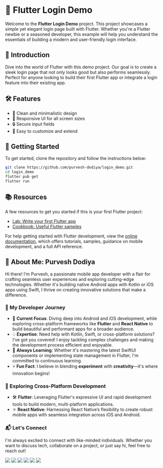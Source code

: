 # 🦄 Flutter Login Demo

Welcome to the **Flutter Login Demo** project. This project showcases a simple yet elegant login page built with Flutter. Whether you're a Flutter newbie or a seasoned developer, this example will help you understand the essentials of building a modern and user-friendly login interface.

## 🚀 Introduction

Dive into the world of Flutter with this demo project. Our goal is to create a sleek login page that not only looks good but also performs seamlessly. Perfect for anyone looking to build their first Flutter app or integrate a login feature into their existing app.

## 🛠 Features

- 🌟 Clean and minimalistic design
- 📱 Responsive UI for all screen sizes
- 🔒 Secure input fields
- 💼 Easy to customize and extend

## 🏁 Getting Started

To get started, clone the repository and follow the instructions below:

```bash
git clone https://github.com/purvesh-dodiya/login_demo.git
cd login_demo
flutter pub get
flutter run
```

## 📚 Resources
A few resources to get you started if this is your first Flutter project:

- [Lab: Write your first Flutter app](https://docs.flutter.dev/get-started/codelab)
- [Cookbook: Useful Flutter samples](https://docs.flutter.dev/cookbook)

For help getting started with Flutter development, view the
[online documentation](https://docs.flutter.dev/), which offers tutorials,
samples, guidance on mobile development, and a full API reference.

## 👋 About Me: Purvesh Dodiya

Hi there! I'm Purvesh, a passionate mobile app developer with a flair for crafting seamless user experiences and exploring cutting-edge technologies. Whether it's building native Android apps with Kotlin or iOS apps using Swift, I thrive on creating innovative solutions that make a difference.

### 🌟 My Developer Journey

- 🔭 **Current Focus**: Diving deep into Android and iOS development, while exploring cross-platform frameworks like **Flutter** and **React Native** to build beautiful and performant apps for a broader audience.
- 💡 **Expertise**: Need help with Kotlin, Swift, or cross-platform solutions? I’ve got you covered! I enjoy tackling complex challenges and making the development process efficient and enjoyable.
- 🌱 **Always Learning**: Whether it's mastering the latest SwiftUI components or implementing state management in Flutter, I'm committed to continuous learning.
- ⚡ **Fun Fact**: I believe in blending **experiment** with **creativity**—it's where innovation begins!

### 🚀 Exploring Cross-Platform Development

- 🛠️ **Flutter**: Leveraging Flutter's expressive UI and rapid development tools to build modern, multi-platform applications.
- ⚛️ **React Native**: Harnessing React Native’s flexibility to create robust mobile apps with seamless integration across iOS and Android.

### 📬 Let's Connect

I'm always excited to connect with like-minded individuals. Whether you want to discuss tech, collaborate on a project, or just say hi, feel free to reach out!

<div align="start">
<a href="https://www.youtube.com/channel/UC5l0vGph53QqGX5PgG1yong"><img src="https://img.shields.io/badge/YouTube-FF0000?style=for-the-badge&logo=youtube&logoColor=white" /></a>
<a href="https://purvesh-dodiya.medium.com"><img src="https://img.shields.io/badge/Medium-12100E?style=for-the-badge&logo=medium&logoColor=white" /></a>
<a href="https://github.com/purvesh-dodiya"><img src="https://img.shields.io/badge/GitHub-181717?style=for-the-badge&logo=github&logoColor=white" /></a>
<a href="https://www.linkedin.com/in/purveshdodiya"><img src="https://img.shields.io/badge/LinkedIn-0077B5?style=for-the-badge&logo=linkedin&logoColor=white" /></a>
<a href="https://twitter.com/Purvesh__Dodiya"><img src="https://img.shields.io/badge/Twitter-1DA1F2?style=for-the-badge&logo=twitter&logoColor=white" /></a>
<a href="https://stackoverflow.com/users/15556864/purvesh-dodiya"><img src="https://img.shields.io/badge/StackOverflow-F58025?style=for-the-badge&logo=stackoverflow&logoColor=white" /></a>

</div>